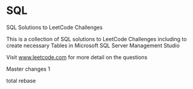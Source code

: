 # SQL
 SQL Solutions to LeetCode Challenges
 
 This is a collection of SQL solutions to LeetCode Challenges including to create necessary Tables in Microsoft SQL Server Management Studio

 Visit www.leetcode.com for more detail on the questions
 
 Master changes 1

 
total rebase
